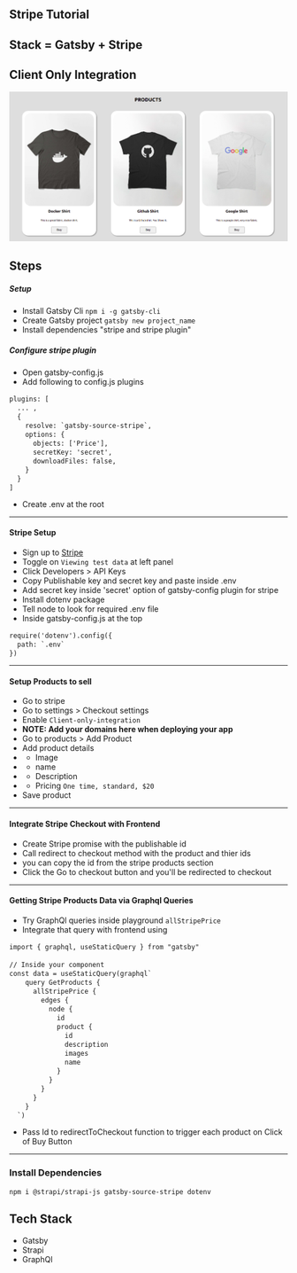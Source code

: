 ## Stripe Tutorial

## Stack = Gatsby + Stripe

## **Client Only Integration**

<img src='./src/images/home.png'>

## Steps

##### Setup

- Install Gatsby Cli `npm i -g gatsby-cli`
- Create Gatsby project `gatsby new project_name`
- Install dependencies "stripe and stripe plugin"

##### Configure stripe plugin

- Open gatsby-config.js
- Add following to config.js plugins

```
plugins: [
  ... ,
  {
    resolve: `gatsby-source-stripe`,
    options: {
      objects: ['Price'],
      secretKey: 'secret',
      downloadFiles: false,
    }
  }
]
```

- Create .env at the root

---

#### Stripe Setup

- Sign up to [Stripe](https://www.stripe.com/)
- Toggle on `Viewing test data` at left panel
- Click Developers > API Keys
- Copy Publishable key and secret key and paste inside .env
- Add secret key inside 'secret' option of gatsby-config plugin for stripe
- Install dotenv package
- Tell node to look for required .env file
- Inside gatsby-config.js at the top

```
require('dotenv').config({
  path: `.env`
})
```

---

#### Setup Products to sell

- Go to stripe
- Go to settings > Checkout settings
- Enable `Client-only-integration`
- **NOTE: Add your domains here when deploying your app**
- Go to products > Add Product
- Add product details
- - Image
- - name
- - Description
- - Pricing `One time, standard, $20`
- Save product

---

#### Integrate Stripe Checkout with Frontend

- Create Stripe promise with the publishable id
- Call redirect to checkout method with the product and thier ids
- you can copy the id from the stripe products section
- Click the Go to checkout button and you'll be redirected to checkout

---

#### Getting Stripe Products Data via Graphql Queries

- Try GraphQl queries inside playground `allStripePrice`
- Integrate that query with frontend using

```
import { graphql, useStaticQuery } from "gatsby"

// Inside your component
const data = useStaticQuery(graphql`
    query GetProducts {
      allStripePrice {
        edges {
          node {
            id
            product {
              id
              description
              images
              name
            }
          }
        }
      }
    }
  `)
```

- Pass Id to redirectToCheckout function to trigger each product on Click of Buy Button

---

### Install Dependencies

```
npm i @strapi/strapi-js gatsby-source-stripe dotenv
```

## Tech Stack

- Gatsby
- Strapi
- GraphQl
